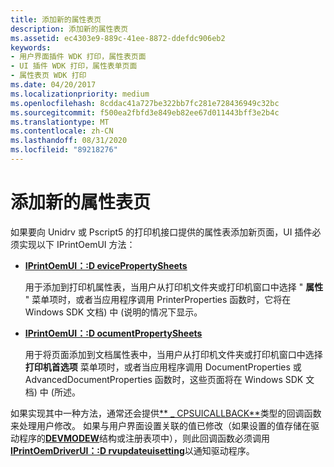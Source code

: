 ```yaml
---
title: 添加新的属性表页
description: 添加新的属性表页
ms.assetid: ec4303e9-889c-41ee-8872-ddefdc906eb2
keywords:
- 用户界面插件 WDK 打印，属性表页面
- UI 插件 WDK 打印，属性表单页面
- 属性表页 WDK 打印
ms.date: 04/20/2017
ms.localizationpriority: medium
ms.openlocfilehash: 8cddac41a727be322bb7fc281e728436949c32bc
ms.sourcegitcommit: f500ea2fbfd3e849eb82ee67d011443bff3e2b4c
ms.translationtype: MT
ms.contentlocale: zh-CN
ms.lasthandoff: 08/31/2020
ms.locfileid: "89218276"
---
```

# <a name="adding-new-property-sheet-pages"></a>添加新的属性表页





如果要向 Unidrv 或 Pscript5 的打印机接口提供的属性表添加新页面，UI 插件必须实现以下 IPrintOemUI 方法：

-   [**IPrintOemUI：:D evicePropertySheets**](/windows-hardware/drivers/ddi/prcomoem/nf-prcomoem-iprintoemui-devicepropertysheets)

    用于添加到打印机属性表，当用户从打印机文件夹或打印机窗口中选择 " **属性** " 菜单项时，或者当应用程序调用 PrinterProperties 函数时，它将在 Windows SDK 文档) 中 (说明的情况下显示。

-   [**IPrintOemUI：:D ocumentPropertySheets**](/windows-hardware/drivers/ddi/prcomoem/nf-prcomoem-iprintoemui-documentpropertysheets)

    用于将页面添加到文档属性表中，当用户从打印机文件夹或打印机窗口中选择 **打印机首选项** 菜单项时，或者当应用程序调用 DocumentProperties 或 AdvancedDocumentProperties 函数时，这些页面将在 Windows SDK 文档) 中 (所述。

如果实现其中一种方法，通常还会提供[** \_ CPSUICALLBACK**](/windows-hardware/drivers/ddi/compstui/nc-compstui-_cpsuicallback)类型的回调函数来处理用户修改。 如果与用户界面设置关联的值已修改（如果设置的值存储在驱动程序的[**DEVMODEW**](/windows/win32/api/wingdi/ns-wingdi-devmodew)结构或注册表项中），则此回调函数必须调用[**IPrintOemDriverUI：:D rvupdateuisetting**](/windows-hardware/drivers/ddi/prcomoem/nf-prcomoem-iprintoemdriverui-drvupdateuisetting)以通知驱动程序。

 

